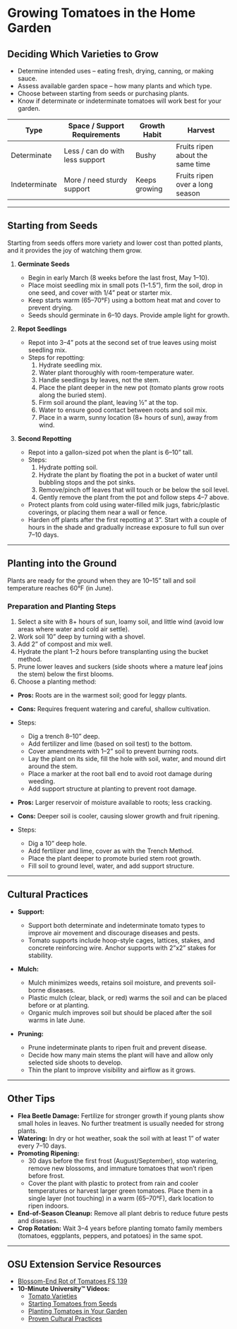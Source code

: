 # Growing Tomatoes in the Home Garden

## Deciding Which Varieties to Grow

- Determine intended uses – eating fresh, drying, canning, or making sauce.
- Assess available garden space – how many plants and which type.
- Choose between starting from seeds or purchasing plants.
- Know if determinate or indeterminate tomatoes will work best for your garden.


| Type         | Space / Support Requirements     | Growth Habit    | Harvest                          |
|--------------|----------------------------------|-----------------|----------------------------------|
| Determinate  | Less / can do with less support  | Bushy           | Fruits ripen about the same time |
| Indeterminate| More / need sturdy support       | Keeps growing   | Fruits ripen over a long season  |

---

## Starting from Seeds

Starting from seeds offers more variety and lower cost than potted plants, and it provides the joy of watching them grow.

1. **Germinate Seeds**
   - Begin in early March (8 weeks before the last frost, May 1–10).
   - Place moist seedling mix in small pots (1–1.5”), firm the soil, drop in one seed, and cover with 1/4” peat or starter mix.
   - Keep starts warm (65–70°F) using a bottom heat mat and cover to prevent drying.
   - Seeds should germinate in 6–10 days. Provide ample light for growth.

2. **Repot Seedlings**
   - Repot into 3–4” pots at the second set of true leaves using moist seedling mix.
   - Steps for repotting:
     1. Hydrate seedling mix.
     2. Water plant thoroughly with room-temperature water.
     3. Handle seedlings by leaves, not the stem.
     4. Place the plant deeper in the new pot (tomato plants grow roots along the buried stem).
     5. Firm soil around the plant, leaving ½” at the top.
     6. Water to ensure good contact between roots and soil mix.
     7. Place in a warm, sunny location (8+ hours of sun), away from wind.

3. **Second Repotting**
   - Repot into a gallon-sized pot when the plant is 6–10” tall.
   - Steps:
     1. Hydrate potting soil.
     2. Hydrate the plant by floating the pot in a bucket of water until bubbling stops and the pot sinks.
     3. Remove/pinch off leaves that will touch or be below the soil level.
     4. Gently remove the plant from the pot and follow steps 4–7 above.
   - Protect plants from cold using water-filled milk jugs, fabric/plastic coverings, or placing them near a wall or fence.
   - Harden off plants after the first repotting at 3”. Start with a couple of hours in the shade and gradually increase exposure to full sun over 7–10 days.

---

## Planting into the Ground

Plants are ready for the ground when they are 10–15” tall and soil temperature reaches 60°F (in June).

### Preparation and Planting Steps

1. Select a site with 8+ hours of sun, loamy soil, and little wind (avoid low areas where water and cold air settle).
2. Work soil 10” deep by turning with a shovel.
3. Add 2” of compost and mix well.
4. Hydrate the plant 1–2 hours before transplanting using the bucket method.
5. Prune lower leaves and suckers (side shoots where a mature leaf joins the stem) below the first blooms.
6. Choose a planting method:


- **Pros:** Roots are in the warmest soil; good for leggy plants.
- **Cons:** Requires frequent watering and careful, shallow cultivation.
- Steps:
  - Dig a trench 8–10” deep.
  - Add fertilizer and lime (based on soil test) to the bottom.
  - Cover amendments with 1–2” soil to prevent burning roots.
  - Lay the plant on its side, fill the hole with soil, water, and mound dirt around the stem.
  - Place a marker at the root ball end to avoid root damage during weeding.
  - Add support structure at planting to prevent root damage.


- **Pros:** Larger reservoir of moisture available to roots; less cracking.
- **Cons:** Deeper soil is cooler, causing slower growth and fruit ripening.
- Steps:
  - Dig a 10” deep hole.
  - Add fertilizer and lime, cover as with the Trench Method.
  - Place the plant deeper to promote buried stem root growth.
  - Fill soil to ground level, water, and add support structure.

---

## Cultural Practices

- **Support:**
  - Support both determinate and indeterminate tomato types to improve air movement and discourage diseases and pests.
  - Tomato supports include hoop-style cages, lattices, stakes, and concrete reinforcing wire. Anchor supports with 2”x2” stakes for stability.

- **Mulch:**
  - Mulch minimizes weeds, retains soil moisture, and prevents soil-borne diseases.
  - Plastic mulch (clear, black, or red) warms the soil and can be placed before or at planting.
  - Organic mulch improves soil but should be placed after the soil warms in late June.

- **Pruning:**
  - Prune indeterminate plants to ripen fruit and prevent disease.
  - Decide how many main stems the plant will have and allow only selected side shoots to develop.
  - Thin the plant to improve visibility and airflow as it grows.

---

## Other Tips

- **Flea Beetle Damage:** Fertilize for stronger growth if young plants show small holes in leaves. No further treatment is usually needed for strong plants.
- **Watering:** In dry or hot weather, soak the soil with at least 1” of water every 7–10 days.
- **Promoting Ripening:**
  - 30 days before the first frost (August/September), stop watering, remove new blossoms, and immature tomatoes that won’t ripen before frost.
  - Cover the plant with plastic to protect from rain and cooler temperatures or harvest larger green tomatoes. Place them in a single layer (not touching) in a warm (65–70°F), dark location to ripen indoors.
- **End-of-Season Cleanup:** Remove all plant debris to reduce future pests and diseases.
- **Crop Rotation:** Wait 3–4 years before planting tomato family members (tomatoes, eggplants, peppers, and potatoes) in the same spot.

---

## OSU Extension Service Resources

- [Blossom-End Rot of Tomatoes FS 139](http://catalog.extension.oregonstate.edu/)
- **10-Minute University™ Videos:**
  - [Tomato Varieties](https://www.youtube.com/watch?v=K0Sl3YWDazo)
  - [Starting Tomatoes from Seeds](https://www.youtube.com/watch?v=Zs0lZNMIuzA)
  - [Planting Tomatoes in Your Garden](https://www.youtube.com/watch?v=Pucpx5fuKdk)
  - [Proven Cultural Practices](https://www.youtube.com/watch?v=lpVBg-e_1vE)
